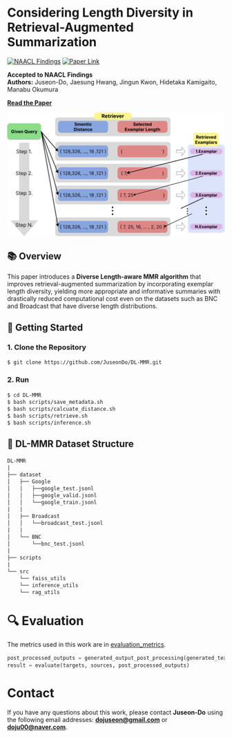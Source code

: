 # Considering Length Diversity in Retrieval-Augmented Summarization

[![NAACL Findings](https://img.shields.io/badge/NAACL_Findings-accepted-blue)](#) [![Paper Link](https://img.shields.io/badge/Paper-View-green)](https://arxiv.org/user/)

**Accepted to NAACL Findings**  
**Authors:** Juseon-Do, Jaesung Hwang, Jingun Kwon, Hidetaka Kamigaito, Manabu Okumura

[**Read the Paper**](https://arxiv.org/user/)

![DL-MMR](image/dl-mmr_figure1.png)

## 📚 Overview
This paper introduces a **Diverse Length-aware MMR algorithm** that improves retrieval-augmented summarization by incorporating exemplar length diversity, yielding more appropriate and informative summaries with drastically reduced computational cost even on the datasets such as BNC and Broadcast that have diverse length distributions.


## 🚀 Getting Started
### 1. Clone the Repository
```
$ git clone https://github.com/JuseonDo/DL-MMR.git
```

### 2. Run
```
$ cd DL-MMR
$ bash scripts/save_metadata.sh
$ bash scripts/calcuate_distance.sh
$ bash scripts/retrieve.sh
$ bash scripts/inference.sh
```


## 📂 DL-MMR Dataset Structure
```
DL-MMR
|
├── dataset
│   ├── Google
│   │   ├──google_test.jsonl
│   │   ├──google_valid.jsonl
│   │   └──google_train.jsonl
|   |
│   ├── Broadcast
│   │   └──broadcast_test.jsonl
|   |
│   └── BNC
│       └──bnc_test.jsonl
|   
├── scripts
|
└── src
    └── faiss_utils
    └── inference_utils
    └── rag_utils
```



# 🔍 Evaluation
The metrics used in this work are in [evaluation_metrics](https://github.com/JuseonDo/InstructCMP/evaluation).

```python
post_processed_outputs = generated_output_post_processing(generated_text)
result = evaluate(targets, sources, post_processed_outputs)
```

# Contact
If you have any questions about this work, please contact **Juseon-Do** using the following email addresses: **dojuseon@gmail.com** or **doju00@naver.com**. 

